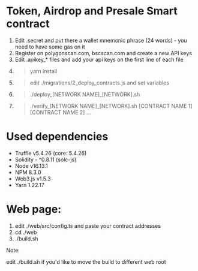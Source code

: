 # Token, Airdrop and Presale Smart contract

1. Edit .secret and put there a wallet mnemonic phrase (24 words) - you need to have some gas on it
2. Register on polygonscan.com, bscscan.com and create a new API keys
3. Edit .apikey_* files and add your api keys on the first line of each file
4. > yarn install
5. > edit ./migrations/2_deploy_contracts.js and set variables
6. > ./deploy_[NETWORK NAME]_[NETWORK].sh
7. > ./verify_[NETWORK NAME]_[NETWORK].sh [CONTRACT NAME 1] [CONTRACT NAME 2] ...

# Used dependencies

- Truffle v5.4.26 (core: 5.4.26)
- Solidity - ^0.8.11 (solc-js)
- Node v16.13.1
- NPM 8.3.0
- Web3.js v1.5.3
- Yarn 1.22.17

# Web page:
1. edit ./web/src/config.ts and paste your contract addresses
2. cd ./web
3. ./build.sh

Note: 

edit ./build.sh if you'd like to move the build to different web root